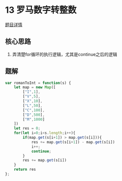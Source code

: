 # 13 罗马数字转整数
[题目详情](https://leetcode-cn.com/problems/roman-to-integer/)

## 核心思路
1. 弄清楚for循环的执行逻辑，尤其是continue之后的逻辑


## 题解
```js
var romanToInt = function(s) {
    let map = new Map([
        ["I",1],
        ["V",5],
        ["X",10],
        ["L",50],
        ["C",100],
        ["D",500],
        ["M",1000]
    ])
    let res = 0;
    for(let i=0;i<s.length;i++){
        if(map.get(s[i+1]) > map.get(s[i])){
            res += map.get(s[i+1]) - map.get(s[i])
            i++;
            continue;
        }
        res += map.get(s[i])
    }
    return res
};
```